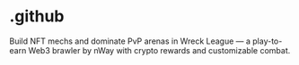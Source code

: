 # .github
Build NFT mechs and dominate PvP arenas in Wreck League — a play-to-earn Web3 brawler by nWay with crypto rewards and customizable combat.
